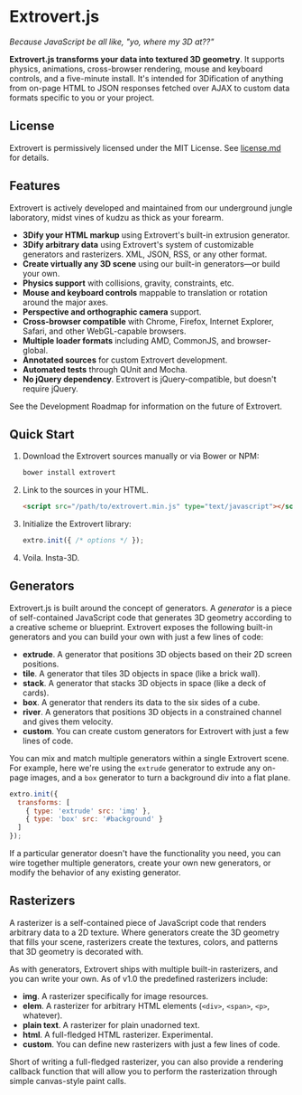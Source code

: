 # Extrovert.js #

*Because JavaScript be all like, "yo, where my 3D at??"*

**Extrovert.js transforms your data into textured 3D geometry**. It supports physics, animations, cross-browser rendering, mouse and keyboard controls, and a five-minute install. It's intended for 3Dification of anything from on-page HTML to JSON responses fetched over AJAX to custom data formats specific to you or your project.

## License ##

Extrovert is permissively licensed under the MIT License. See [license.md](LICENSE.md) for details.

## Features ##

Extrovert is actively developed and maintained from our underground jungle laboratory, midst vines of kudzu as thick as your forearm.

- **3Dify your HTML markup** using Extrovert's built-in extrusion generator.
- **3Dify arbitrary data** using Extrovert's system of customizable generators and rasterizers. XML, JSON, RSS, or any other format.
- **Create virtually any 3D scene** using our built-in generators&mdash;or build your own.
- **Physics support** with collisions, gravity, constraints, etc.
- **Mouse and keyboard controls** mappable to translation or rotation around the major axes.
- **Perspective and orthographic camera** support.
- **Cross-browser compatible** with Chrome, Firefox, Internet Explorer, Safari, and other WebGL-capable browsers.
- **Multiple loader formats** including AMD, CommonJS, and browser-global.
- **Annotated sources** for custom Extrovert development.
- **Automated tests** through QUnit and Mocha.
- **No jQuery dependency**. Extrovert is jQuery-compatible, but doesn't require jQuery.

See the Development Roadmap for information on the future of Extrovert.

## Quick Start ##

1. Download the Extrovert sources manually or via Bower or NPM:

    ```bash
    bower install extrovert
    ```

2. Link to the sources in your HTML.

    ```html
    <script src="/path/to/extrovert.min.js" type="text/javascript"></script>
    ```

3. Initialize the Extrovert library:

    ```javascript
    extro.init({ /* options */ });
    ```

4. Voila. Insta-3D.

## Generators ##

Extrovert.js is built around the concept of generators. A *generator* is a piece of self-contained JavaScript code that generates 3D geometry according to a creative scheme or blueprint. Extrovert exposes the following built-in generators and you can build your own with just a few lines of code:

- **extrude**. A generator that positions 3D objects based on their 2D screen positions.
- **tile**. A generator that tiles 3D objects in space (like a brick wall).
- **stack**. A generator that stacks 3D objects in space (like a deck of cards).
- **box**. A generator that renders its data to the six sides of a cube.
- **river**. A generators that positions 3D objects in a constrained channel and gives them velocity.
- **custom**. You can create custom generators for Extrovert with just a few lines of code.

You can mix and match multiple generators within a single Extrovert scene. For example, here we're using the `extrude` generator to extrude any on-page images, and a `box` generator to turn a background div into a flat plane.

```javascript
extro.init({
  transforms: [
    { type: 'extrude' src: 'img' },
    { type: 'box' src: '#background' }
  ]
});
```

If a particular generator doesn't have the functionality you need, you can wire together multiple generators, create your own new generators, or modify the behavior of any existing generator.

## Rasterizers ##

A rasterizer is a self-contained piece of JavaScript code that renders arbitrary data to a 2D texture. Where generators create the 3D geometry that fills your scene, rasterizers create the textures, colors, and patterns that 3D geometry is decorated with.

As with generators, Extrovert ships with multiple built-in rasterizers, and you can write your own. As of v1.0 the predefined rasterizers include:

- **img**. A rasterizer specifically for image resources.
- **elem**. A rasterizer for arbitrary HTML elements (`<div>`, `<span>`, `<p>`, whatever).
- **plain text**. A rasterizer for plain unadorned text.
- **html**. A full-fledged HTML rasterizer. Experimental.
- **custom**. You can define new rasterizers with just a few lines of code.

Short of writing a full-fledged rasterizer, you can also provide a rendering callback function that will allow you to perform the rasterization through simple canvas-style paint calls.

[1]: http://google.com
